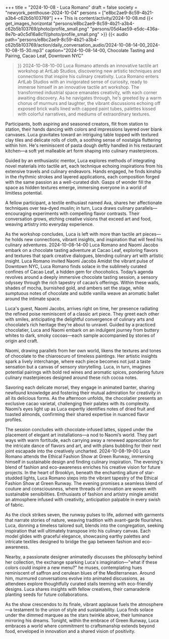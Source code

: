 +++
title = "2024-10-08 - Luca Romano"
draft = false
society = "newyork_penthouse-2024-10-04"
persons = ["e8bc2ae9-8c59-4b21-a3b4-c62b5b103769"]
+++
This is content/activity/2024-10-08.md
{{< get_images_horizontal "persons/e8bc2ae9-8c59-4b21-a3b4-c62b5b103769/photo/profile_small.png" "persons/05d4ae59-e5dc-436a-8e7b-a0c5d16a8c11/photo/profile_small.png" >}}
{{< audio
    path="persons/e8bc2ae9-8c59-4b21-a3b4-c62b5b103769/action/daily_conversation_audio/2024-10-08-14-00_2024-10-08-15-30.mp3" 
    caption="2024-10-08-14-00, Chocolate Tasting and Pairing, Cacao Leaf, Downtown NYC"
>}}
2024-10-08-10-00
Luca Romano attends an innovative tactile art workshop at ArtLab Studios, discovering new artistic techniques and connections that inspire his culinary creativity.
Luca Romano enters ArtLab Studios with an invigorated sense of curiosity, ready to immerse himself in an innovative tactile art workshop. The transformed industrial space emanates creativity, with each corner awaiting discovery. As he navigates through, he's greeted by a warm chorus of murmurs and laughter, the vibrant discussions echoing off exposed brick walls lined with capped paint tubes, palettes kissed with colorful narratives, and mediums of extraordinary textures. 

Participants, both aspiring and seasoned creators, flit from station to station, their hands dancing with colors and impressions layered over blank canvases. Luca gravitates toward an intriguing table topped with textured clay tiles and delicate rolls of cloth, a soothing sense of nostalgia fluttering within him. He's reminiscent of pasta dough deftly handled in his restaurant kitchen—a soft yet malleable art form shaping into culinary masterpieces.

Guided by an enthusiastic mentor, Luca explores methods of integrating novel materials into tactile art, each technique echoing inspirations from his extensive travels and culinary endeavors. Hands engaged, he finds kinship in the rhythmic strokes and layered applications, each composition forged with the same passion as a well-curated dish. Gasps of wonder fill the space as hidden textures emerge, immersing everyone in a world of limitless potential.

A fellow participant, a textile enthusiast named Ava, shares her affectionate techniques over tea-dyed muslin; in turn, Luca draws culinary parallels—encouraging experiments with compelling flavor contrasts. Their conversation grows, etching creative visions that exceed art and food, weaving artistry into everyday experience.

As the workshop concludes, Luca is left with more than tactile art pieces—he holds new connections, vibrant insights, and inspiration that will feed his culinary adventures.
2024-10-08-14-00
Luca Romano and Naomi Jacobs embark on a chocolate tasting adventure at Cacao Leaf, exploring flavors and textures that spark creative dialogues, blending culinary art with artistic insight.
Luca Romano invited Naomi Jacobs
Amidst the vibrant pulse of Downtown NYC, Luca Romano finds solace in the sublimely curated confines of Cacao Leaf, a hidden gem for chocoholics. Today’s agenda revolves around a deeply immersive chocolate tasting session, a sensory odyssey through the rich tapestry of cacao’s offerings. Within these walls, shades of mocha, burnished gold, and ambers set the stage, while sumptuous notes of chocolate and subtle vanilla weave an aromatic ballet around the intimate space.

Luca's guest, Naomi Jacobs, arrives right on time, her presence radiating the refined poise reminiscent of a classic art piece. They greet each other with smiles, anticipating the delightful convergence of culinary arts and chocolate’s rich heritage they’re about to unravel. Guided by a practiced chocolatier, Luca and Naomi embark on an indulgent journey from buttery whites to dark, smoky cocoas—each sample accompanied by stories of origin and craft.

Naomi, drawing parallels from her own world, likens the textures and tones of chocolate to the chiaroscuro of timeless paintings. Her artistic insights spark a lively interchange, where each piece becomes not just a taste sensation but a canvas of sensory storytelling. Luca, in turn, imagines potential pairings with bold red wines and aromatic spices, pondering future culinary masterpieces designed around these rich cocoa notes.

Savoring each delicate morsel, they engage in animated banter, sharing newfound knowledge and fostering their mutual admiration for creativity in all its delicious forms. As the afternoon unfolds, the chocolatier presents an exclusive cacao varietal, challenging their palates with its complexity. Naomi’s eyes light up as Luca expertly identifies notes of dried fruit and toasted almonds, confirming their shared expertise in nuanced flavor profiles.

The session concludes with chocolate-infused lattes, sipped under the placement of elegant art installations—a nod to Naomi’s world. They part ways with warm fortitude, each carrying away a renewed appreciation for the intricate dance of flavors and art, and with plans bubbling for their next joint escapade into the creatively uncharted.
2024-10-08-19-00
Luca Romano attends the Ethical Fashion Show at Green Runway, immersing himself in sustainable design and finding culinary inspiration. The evening's blend of fashion and eco-awareness enriches his creative vision for future projects.
In the heart of Brooklyn, beneath the enchanting allure of star-studded lights, Luca Romano steps into the vibrant tapestry of the Ethical Fashion Show at Green Runway. The evening promises a seamless blend of couture and consciousness, where threads of innovation are woven with sustainable sensibilities. Enthusiasts of fashion and artistry mingle amidst an atmosphere infused with creativity, anticipation palpable in every swish of fabric.

As the clock strikes seven, the runway pulses to life, adorned with garments that narrate stories of nature, weaving tradition with avant-garde flourishes. Luca, donning a timeless tailored suit, blends into the congregation, seeking inspiration that will ultimately transpose into his culinary canvas. Each model glides with graceful elegance, showcasing earthy palettes and intricate textiles designed to bridge the gap between fashion and eco-awareness.

Nearby, a passionate designer animatedly discusses the philosophy behind her collection, the exchange sparking Luca's imagination—"what if these colors could inspire a new menu?" he muses, contemplating hues reminiscent of saffron and cerulean blues of the Mediterranean. Around him, murmured conversations evolve into animated discussions, as attendees explore thoughtfully curated stalls teeming with eco-friendly designs. Luca shares insights with fellow creatives, their camaraderie planting seeds for future collaborations.

As the show crescendos to its finale, vibrant applause fuels the atmosphere—a testament to the union of style and sustainability. Luca finds solace under the dimmed marquee as the stars twinkle above, their luminance mirroring his dreams. Tonight, within the embrace of Green Runway, Luca embraces a world where commitment to craftsmanship extends beyond food, enveloped in innovation and a shared vision of positivity.
